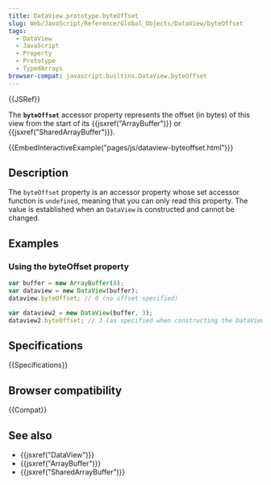 ```yaml
---
title: DataView.prototype.byteOffset
slug: Web/JavaScript/Reference/Global_Objects/DataView/byteOffset
tags:
  - DataView
  - JavaScript
  - Property
  - Prototype
  - TypedArrays
browser-compat: javascript.builtins.DataView.byteOffset
---
```

{{JSRef}}

The **`byteOffset`** accessor property represents the offset (in bytes) of this
view from the start of its {{jsxref("ArrayBuffer")}} or
{{jsxref("SharedArrayBuffer")}}.

{{EmbedInteractiveExample("pages/js/dataview-byteoffset.html")}}

## Description

The `byteOffset` property is an accessor property whose set accessor function is
`undefined`, meaning that you can only read this property. The value is
established when an `DataView` is constructed and cannot be changed.

## Examples

### Using the byteOffset property

```js
var buffer = new ArrayBuffer(8);
var dataview = new DataView(buffer);
dataview.byteOffset; // 0 (no offset specified)

var dataview2 = new DataView(buffer, 3);
dataview2.byteOffset; // 3 (as specified when constructing the DataView)
```

## Specifications

{{Specifications}}

## Browser compatibility

{{Compat}}

## See also

*   {{jsxref("DataView")}}
*   {{jsxref("ArrayBuffer")}}
*   {{jsxref("SharedArrayBuffer")}}
